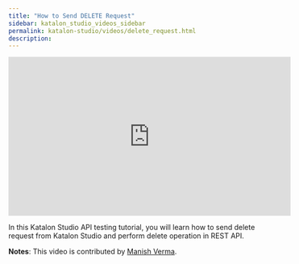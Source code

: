 ```yaml
---
title: "How to Send DELETE Request"
sidebar: katalon_studio_videos_sidebar
permalink: katalon-studio/videos/delete_request.html
description: 
---
```


<iframe width="560" height="315" src="https://www.youtube.com/embed/eXOWqLJF12g" title="YouTube video player" frameborder="0" allow="accelerometer; autoplay; clipboard-write; encrypted-media; gyroscope; picture-in-picture" allowfullscreen></iframe>

In this Katalon Studio API testing tutorial, you will learn how to send delete request from Katalon Studio and perform delete operation in REST API.

**Notes**: This video is contributed by [Manish Verma](https://www.youtube.com/channel/UCzOMBStlSDfyai6rWdK3hWw).